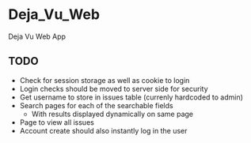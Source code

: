 # Deja_Vu_Web
Deja Vu Web App

## TODO
* Check for session storage as well as cookie to login
* Login checks should be moved to server side for security
* Get username to store in issues table (currenly hardcoded to admin)
* Search pages for each of the searchable fields
	- With results displayed dynamically on same page
* Page to view all issues
* Account create should also instantly log in the user